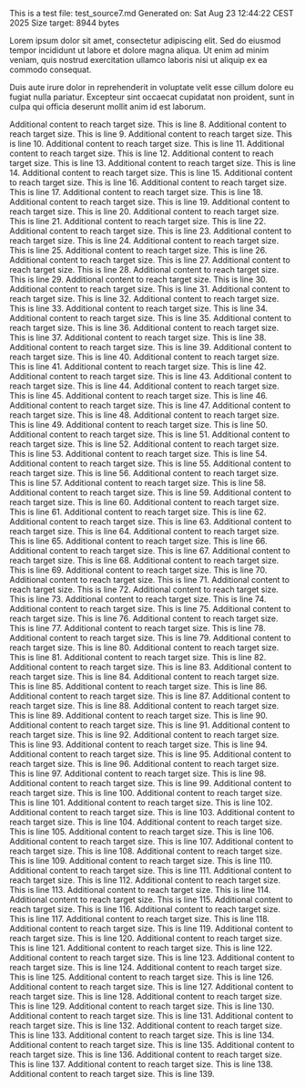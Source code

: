This is a test file: test_source7.md
Generated on: Sat Aug 23 12:44:22 CEST 2025
Size target: 8944 bytes

Lorem ipsum dolor sit amet, consectetur adipiscing elit. Sed do eiusmod tempor incididunt ut labore et dolore magna aliqua. Ut enim ad minim veniam, quis nostrud exercitation ullamco laboris nisi ut aliquip ex ea commodo consequat.

Duis aute irure dolor in reprehenderit in voluptate velit esse cillum dolore eu fugiat nulla pariatur. Excepteur sint occaecat cupidatat non proident, sunt in culpa qui officia deserunt mollit anim id est laborum.

Additional content to reach target size. This is line        8.
Additional content to reach target size. This is line        9.
Additional content to reach target size. This is line       10.
Additional content to reach target size. This is line       11.
Additional content to reach target size. This is line       12.
Additional content to reach target size. This is line       13.
Additional content to reach target size. This is line       14.
Additional content to reach target size. This is line       15.
Additional content to reach target size. This is line       16.
Additional content to reach target size. This is line       17.
Additional content to reach target size. This is line       18.
Additional content to reach target size. This is line       19.
Additional content to reach target size. This is line       20.
Additional content to reach target size. This is line       21.
Additional content to reach target size. This is line       22.
Additional content to reach target size. This is line       23.
Additional content to reach target size. This is line       24.
Additional content to reach target size. This is line       25.
Additional content to reach target size. This is line       26.
Additional content to reach target size. This is line       27.
Additional content to reach target size. This is line       28.
Additional content to reach target size. This is line       29.
Additional content to reach target size. This is line       30.
Additional content to reach target size. This is line       31.
Additional content to reach target size. This is line       32.
Additional content to reach target size. This is line       33.
Additional content to reach target size. This is line       34.
Additional content to reach target size. This is line       35.
Additional content to reach target size. This is line       36.
Additional content to reach target size. This is line       37.
Additional content to reach target size. This is line       38.
Additional content to reach target size. This is line       39.
Additional content to reach target size. This is line       40.
Additional content to reach target size. This is line       41.
Additional content to reach target size. This is line       42.
Additional content to reach target size. This is line       43.
Additional content to reach target size. This is line       44.
Additional content to reach target size. This is line       45.
Additional content to reach target size. This is line       46.
Additional content to reach target size. This is line       47.
Additional content to reach target size. This is line       48.
Additional content to reach target size. This is line       49.
Additional content to reach target size. This is line       50.
Additional content to reach target size. This is line       51.
Additional content to reach target size. This is line       52.
Additional content to reach target size. This is line       53.
Additional content to reach target size. This is line       54.
Additional content to reach target size. This is line       55.
Additional content to reach target size. This is line       56.
Additional content to reach target size. This is line       57.
Additional content to reach target size. This is line       58.
Additional content to reach target size. This is line       59.
Additional content to reach target size. This is line       60.
Additional content to reach target size. This is line       61.
Additional content to reach target size. This is line       62.
Additional content to reach target size. This is line       63.
Additional content to reach target size. This is line       64.
Additional content to reach target size. This is line       65.
Additional content to reach target size. This is line       66.
Additional content to reach target size. This is line       67.
Additional content to reach target size. This is line       68.
Additional content to reach target size. This is line       69.
Additional content to reach target size. This is line       70.
Additional content to reach target size. This is line       71.
Additional content to reach target size. This is line       72.
Additional content to reach target size. This is line       73.
Additional content to reach target size. This is line       74.
Additional content to reach target size. This is line       75.
Additional content to reach target size. This is line       76.
Additional content to reach target size. This is line       77.
Additional content to reach target size. This is line       78.
Additional content to reach target size. This is line       79.
Additional content to reach target size. This is line       80.
Additional content to reach target size. This is line       81.
Additional content to reach target size. This is line       82.
Additional content to reach target size. This is line       83.
Additional content to reach target size. This is line       84.
Additional content to reach target size. This is line       85.
Additional content to reach target size. This is line       86.
Additional content to reach target size. This is line       87.
Additional content to reach target size. This is line       88.
Additional content to reach target size. This is line       89.
Additional content to reach target size. This is line       90.
Additional content to reach target size. This is line       91.
Additional content to reach target size. This is line       92.
Additional content to reach target size. This is line       93.
Additional content to reach target size. This is line       94.
Additional content to reach target size. This is line       95.
Additional content to reach target size. This is line       96.
Additional content to reach target size. This is line       97.
Additional content to reach target size. This is line       98.
Additional content to reach target size. This is line       99.
Additional content to reach target size. This is line      100.
Additional content to reach target size. This is line      101.
Additional content to reach target size. This is line      102.
Additional content to reach target size. This is line      103.
Additional content to reach target size. This is line      104.
Additional content to reach target size. This is line      105.
Additional content to reach target size. This is line      106.
Additional content to reach target size. This is line      107.
Additional content to reach target size. This is line      108.
Additional content to reach target size. This is line      109.
Additional content to reach target size. This is line      110.
Additional content to reach target size. This is line      111.
Additional content to reach target size. This is line      112.
Additional content to reach target size. This is line      113.
Additional content to reach target size. This is line      114.
Additional content to reach target size. This is line      115.
Additional content to reach target size. This is line      116.
Additional content to reach target size. This is line      117.
Additional content to reach target size. This is line      118.
Additional content to reach target size. This is line      119.
Additional content to reach target size. This is line      120.
Additional content to reach target size. This is line      121.
Additional content to reach target size. This is line      122.
Additional content to reach target size. This is line      123.
Additional content to reach target size. This is line      124.
Additional content to reach target size. This is line      125.
Additional content to reach target size. This is line      126.
Additional content to reach target size. This is line      127.
Additional content to reach target size. This is line      128.
Additional content to reach target size. This is line      129.
Additional content to reach target size. This is line      130.
Additional content to reach target size. This is line      131.
Additional content to reach target size. This is line      132.
Additional content to reach target size. This is line      133.
Additional content to reach target size. This is line      134.
Additional content to reach target size. This is line      135.
Additional content to reach target size. This is line      136.
Additional content to reach target size. This is line      137.
Additional content to reach target size. This is line      138.
Additional content to reach target size. This is line      139.
